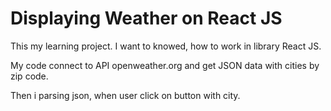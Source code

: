 # Displaying Weather on React JS

This my learning project. I want to knowed, how to work in library React JS. 

My code connect to API openweather.org and get JSON data with cities by zip code.

Then i parsing json, when user click on button with city.
